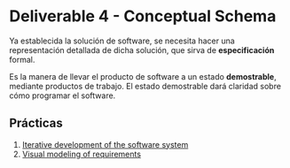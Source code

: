# Deliverable 4 - Conceptual Schema

Ya establecida la solución de software, se necesita hacer una representación detallada de dicha solución, que sirva de **especificación** formal.

Es la manera de llevar el producto de software a un estado **demostrable**, mediante productos de trabajo. El estado demostrable dará claridad sobre cómo programar el software.

## Prácticas

1. [Iterative development of the software system](/Deliverable4/Practices/1_Iterative_Development.md)
2. [Visual modeling of requirements](/Deliverable4/Practices/2_Visual_Modeling.md)
